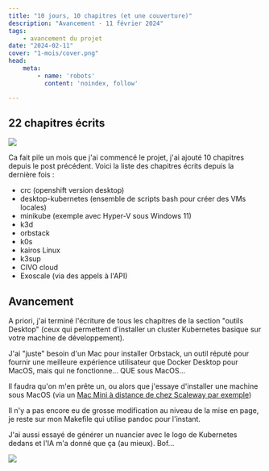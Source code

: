 ```yaml
---
title: "10 jours, 10 chapitres (et une couverture)"
description: "Avancement - 11 février 2024"
tags:
    - avancement du projet
date: "2024-02-11"
cover: "1-mois/cover.png"
head:
    meta:
        - name: 'robots'
          content: 'noindex, follow'

---
```


## 22 chapitres écrits

![](https://geps.dev/progress/44)

Ca fait pile un mois que j'ai commencé le projet, j'ai ajouté 10 chapitres depuis le post précédent. Voici la liste des chapitres écrits depuis la dernière fois :

* crc (openshift version desktop)
* desktop-kubernetes (ensemble de scripts bash pour créer des VMs locales)
* minikube (exemple avec Hyper-V sous Windows 11)
* k3d
* orbstack
* k0s
* kairos Linux
* k3sup
* CIVO cloud
* Exoscale (via des appels à l'API)

## Avancement

A priori, j'ai terminé l'écriture de tous les chapitres de la section "outils Desktop" (ceux qui permettent d'installer un cluster Kubernetes basique sur votre machine de développement).

J'ai "juste" besoin d'un Mac pour installer Orbstack, un outil réputé pour fournir une meilleure expérience utilisateur que Docker Desktop pour MacOS, mais qui ne fonctionne... QUE sous MacOS...

Il faudra qu'on m'en prête un, ou alors que j'essaye d'installer une machine sous MacOS (via un [Mac Mini à distance de chez Scaleway par exemple](https://www.scaleway.com/fr/hello-m1/))

Il n'y a pas encore eu de grosse modification au niveau de la mise en page, je reste sur mon Makefile qui utilise pandoc pour l'instant.

J'ai aussi essayé de générer un nuancier avec le logo de Kubernetes dedans et l'IA m'a donné que ça (au mieux). Bof...

![](images/1-mois/cover.png)
